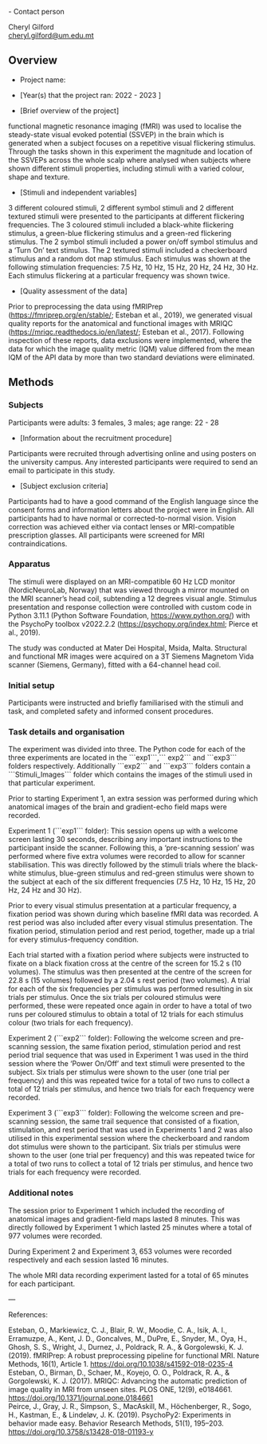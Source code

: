 \- Contact person  
  
Cheryl Gilford  
cheryl.gilford@um.edu.mt  
  
## Overview  
  
- Project name:   
  
- \[Year(s) that the project ran: 2022 - 2023 ]  
  
- \[Brief overview of the project] 
  
functional magnetic resonance imaging (fMRI) was used to localise the
steady-state visual evoked potential (SSVEP) in the brain which is
generated when a subject focuses on a repetitive visual flickering
stimulus. Through the tasks shown in this experiment the magnitude and
location of the SSVEPs across the whole scalp where analysed when
subjects where shown different stimuli properties, including stimuli
with a varied colour, shape and texture.  
  
- \[Stimuli and independent variables]   
  
3 different coloured stimuli, 2 different symbol stimuli and 2 different
textured stimuli were presented to the participants at different
flickering frequencies. The 3 coloured stimuli included a black-white
flickering stimulus, a green-blue flickering stimulus and a green-red
flickering stimulus. The 2 symbol stimuli included a power on/off symbol
stimulus and a ‘Turn On’ text stimulus. The 2 textured stimuli included
a checkerboard stimulus and a random dot map stimulus. Each stimulus was
shown at the following stimulation frequencies: 7.5 Hz, 10 Hz, 15 Hz, 20
Hz, 24 Hz, 30 Hz. Each stimulus flickering at a particular frequency was
shown twice.  
  
- \[Quality assessment of the data]  
  
Prior to preprocessing the data using fMRIPrep
(https://fmriprep.org/en/stable/; Esteban et al., 2019), we generated
visual quality reports for the anatomical and functional images with
MRIQC (https://mriqc.readthedocs.io/en/latest/; Esteban et al., 2017).
Following inspection of these reports, data exclusions were implemented,
where the data for which the image quality metric (IQM) value differed
from the mean IQM of the API data by more than two standard deviations
were eliminated.  
  
## Methods  
  
### Subjects  
  
Participants were adults: 3 females, 3 males; age range: 22 - 28  
  
- \[Information about the recruitment procedure] 
  
Participants were recruited through advertising online and using posters
on the university campus. Any interested participants were required to
send an email to participate in this study.  
  
- \[Subject exclusion criteria] 
  
Participants had to have a good command of the English language since
the consent forms and information letters about the project were in
English. All participants had to have normal or corrected-to-normal
vision. Vision correction was achieved either via contact lenses or
MRI-compatible prescription glasses. All participants were screened for
MRI contraindications.  
  
### Apparatus  
  
The stimuli were displayed on an MRI-compatible 60 Hz LCD monitor
(NordicNeuroLab, Norway) that was viewed through a mirror mounted on the
MRI scanner’s head coil, subtending a 12 degrees visual angle. Stimulus
presentation and response collection were controlled with custom code in
Python 3.11.1 (Python Software Foundation, https://www.python.org/) with
the PsychoPy toolbox v2022.2.2 (https://psychopy.org/index.html; Pierce
et al., 2019).  
  
The study was conducted at Mater Dei Hospital, Msida, Malta. Structural
and functional MR images were acquired on a 3T Siemens Magnetom Vida
scanner (Siemens, Germany), fitted with a 64-channel head coil.  
  
### Initial setup  
  
Participants were instructed and briefly familiarised with the stimuli
and task, and completed safety and informed consent procedures.  
  
### Task details and organisation  
  
The experiment was divided into three. The Python code for each of the
three experiments are located in the \`\`\`exp1\`\`\`,\`\`\` exp2\`\`\`
and \`\`\`exp3\`\`\` folders respectively. Additionally \`\`\`exp2\`\`\`
and \`\`\`exp3\`\`\` folders contain a \`\`\`Stimuli_Images\`\`\` folder
which contains the images of the stimuli used in that particular
experiment.  
  
Prior to starting Experiment 1, an extra session was performed during
which anatomical images of the brain and gradient-echo field maps were
recorded.  
  
Experiment 1 (\`\`\`exp1\`\`\` folder): This session opens up with a
welcome screen lasting 30 seconds, describing any important instructions
to the participant inside the scanner. Following this, a ‘pre-scanning
session’ was performed where five extra volumes were recorded to allow
for scanner stabilisation. This was directly followed by the stimuli
trials where the black-white stimulus, blue-green stimulus and red-green
stimulus were shown to the subject at each of the six different
frequencies (7.5 Hz, 10 Hz, 15 Hz, 20 Hz, 24 Hz and 30 Hz).  
  
Prior to every visual stimulus presentation at a particular frequency, a
fixation period was shown during which baseline fMRI data was recorded.
A rest period was also included after every visual stimulus
presentation. The fixation period, stimulation period and rest period,
together, made up a trial for every stimulus-frequency condition.  
  
Each trial started with a fixation period where subjects were instructed
to fixate on a black fixation cross at the centre of the screen for 15.2
s (10 volumes). The stimulus was then presented at the centre of the
screen for 22.8 s (15 volumes) followed by a 2.04 s rest period (two
volumes). A trial for each of the six frequencies per stimulus was
performed resulting in six trials per stimulus. Once the six trials per
coloured stimulus were performed, these were repeated once again in
order to have a total of two runs per coloured stimulus to obtain a
total of 12 trials for each stimulus colour (two trials for each
frequency).  
  
Experiment 2 (\`\`\`exp2\`\`\` folder): Following the welcome screen and
pre-scanning session, the same fixation period, stimulation period and
rest period trial sequence that was used in Experiment 1 was used in the
third session where the ‘Power On/Off’ and text stimuli were presented
to the subject. Six trials per stimulus were shown to the user (one
trial per frequency) and this was repeated twice for a total of two runs
to collect a total of 12 trials per stimulus, and hence two trials for
each frequency were recorded.  
  
Experiment 3 (\`\`\`exp3\`\`\` folder): Following the welcome screen and
pre-scanning session, the same trail sequence that consisted of a
fixation, stimulation, and rest period that was used in Experiments 1
and 2 was also utilised in this experimental session where the
checkerboard and random dot stimulus were shown to the participant. Six
trials per stimulus were shown to the user (one trial per frequency) and
this was repeated twice for a total of two runs to collect a total of 12
trials per stimulus, and hence two trials for each frequency were
recorded.  
  
### Additional notes  
  
The session prior to Experiment 1 which included the recording of
anatomical images and gradient-field maps lasted 8 minutes. This was
directly followed by Experiment 1 which lasted 25 minutes where a total
of 977 volumes were recorded.  
  
During Experiment 2 and Experiment 3, 653 volumes were recorded
respectively and each session lasted 16 minutes.  
  
The whole MRI data recording experiment lasted for a total of 65 minutes
for each participant.  
  
  
—  
  
References:  
  
Esteban, O., Markiewicz, C. J., Blair, R. W., Moodie, C. A., Isik, A.
I., Erramuzpe, A., Kent, J. D., Goncalves, M., DuPre, E., Snyder, M.,
Oya, H., Ghosh, S. S., Wright, J., Durnez, J., Poldrack, R. A., &
Gorgolewski, K. J. (2019). fMRIPrep: A robust preprocessing pipeline for
functional MRI. Nature Methods, 16(1), Article 1.
<u><https://doi.org/10.1038/s41592-018-0235-4></u>  
Esteban, O., Birman, D., Schaer, M., Koyejo, O. O., Poldrack, R. A., &
Gorgolewski, K. J. (2017). MRIQC: Advancing the automatic prediction of
image quality in MRI from unseen sites. PLOS ONE, 12(9), e0184661.
<u><https://doi.org/10.1371/journal.pone.0184661></u>  
Peirce, J., Gray, J. R., Simpson, S., MacAskill, M., Höchenberger, R.,
Sogo, H., Kastman, E., & Lindeløv, J. K. (2019). PsychoPy2: Experiments
in behavior made easy. Behavior Research Methods, 51(1), 195–203.
<u><https://doi.org/10.3758/s13428-018-01193-y></u>  
  
